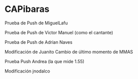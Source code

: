 # CAPibaras

Prueba de Push de MiguelLafu

Prueba de Push de Victor Manuel (como el cantante)

Prueba de Push de Adrian Naves

Modificación de Juanito
Cambio de último momento de MMAS

Prueba Push Andrea (la que mide 1.55)

Modificación jnodalco